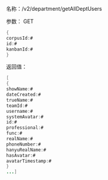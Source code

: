 名称：/v2/department/getAllDeptUsers

参数：
GET
```java
{
corpusId:#
id:#
kanbanId:#
}
```
返回值：
```java
[
{
showName:#
dateCreated:#
trueName:#
teamId:#
username:#
systemAvatar:#
id:#
professional:#
func:#
realName:#
phoneNumber:#
hanyuRealName:#
hasAvatar:#
avatarTimestamp:#
}
...]
```
